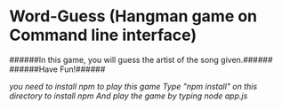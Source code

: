 # Word-Guess (Hangman game on Command line interface)


######In this game, you will guess the artist of the song given.######
######Have Fun!######

*you need to install npm to play this game*
*Type "npm install" on this directory to install npm*
*And play the game by typing node app.js*
